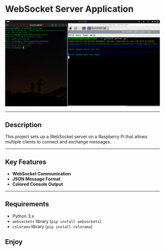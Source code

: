 # WebSocket Server Application

<img src="https://github.com/L01010000/Client-Server-Application-with-Websockets/blob/main/poc.png" width="800px" />

---

## Description

This project sets up a WebSocket server on a Raspberry Pi that allows multiple clients to connect and exchange messages.

---

## Key Features

- **WebSocket Communication**
- **JSON Message Format**
- **Colored Console Output**

---

## Requirements

- Python 3.x
- `websockets` library (`pip install websockets`)
- `colorama` library (`pip install colorama`)

## Enjoy
